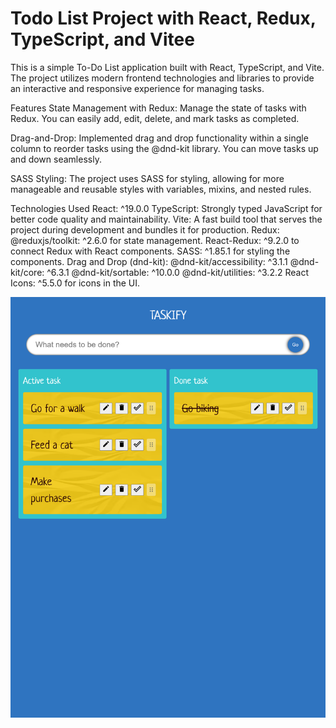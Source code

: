 # Todo List Project with React, Redux, TypeScript, and Vitee

This is a simple To-Do List application built with React, TypeScript, and Vite. The project utilizes modern frontend technologies and libraries to provide an interactive and responsive experience for managing tasks.

Features
State Management with Redux:
Manage the state of tasks with Redux. You can easily add, edit, delete, and mark tasks as completed.

Drag-and-Drop:
Implemented drag and drop functionality within a single column to reorder tasks using the @dnd-kit library. You can move tasks up and down seamlessly.

SASS Styling:
The project uses SASS for styling, allowing for more manageable and reusable styles with variables, mixins, and nested rules.

Technologies Used
React: ^19.0.0
TypeScript: Strongly typed JavaScript for better code quality and maintainability.
Vite: A fast build tool that serves the project during development and bundles it for production.
Redux: @reduxjs/toolkit: ^2.6.0 for state management.
React-Redux: ^9.2.0 to connect Redux with React components.
SASS: ^1.85.1 for styling the components.
Drag and Drop (dnd-kit):
@dnd-kit/accessibility: ^3.1.1
@dnd-kit/core: ^6.3.1
@dnd-kit/sortable: ^10.0.0
@dnd-kit/utilities: ^3.2.2
React Icons: ^5.5.0 for icons in the UI.

 ![](https://github.com/Bilostenko/todo-list-react-typescript/blob/main/src/assets/todo_screen_screenshot.png)
 
